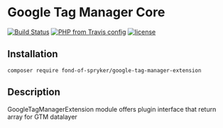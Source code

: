 # Google Tag Manager Core
[![Build Status](https://travis-ci.org/fond-of/spryker-google-tag-manager-core.svg?branch=master)](https://travis-ci.org/fond-of/spryker-google-tag-manager-core)
[![PHP from Travis config](https://img.shields.io/travis/php-v/symfony/symfony.svg)](https://php.net/)
[![license](https://img.shields.io/github/license/mashape/apistatus.svg)](https://packagist.org/packages/fond-of-spryker/google-tag-manager-core)

## Installation

```
composer require fond-of-spryker/google-tag-manager-extension
```

## Description

GoogleTagManagerExtension module offers plugin interface that return array for GTM datalayer
